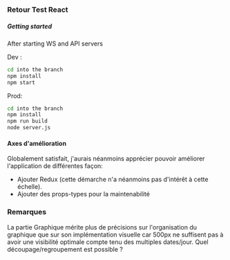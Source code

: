 ### Retour Test React

##### Getting started
After starting WS and API servers

Dev :
```bash
cd into the branch
npm install
npm start
```
Prod: 
```bash
cd into the branch
npm install
npm run build
node server.js
```


#### Axes d'amélioration
Globalement satisfait, j'aurais néanmoins apprécier pouvoir améliorer l'application de différentes façon:
 - Ajouter Redux (cette démarche n'a néanmoins pas d'intérêt à cette échelle).
 - Ajouter des props-types pour la maintenabilité

### Remarques
La partie Graphique mérite plus de précisions sur l'organisation du graphique que sur son implémentation visuelle car 500px ne suffisent pas à avoir une visibilité optimale compte tenu des multiples dates/jour. Quel découpage/regroupement est possible ?